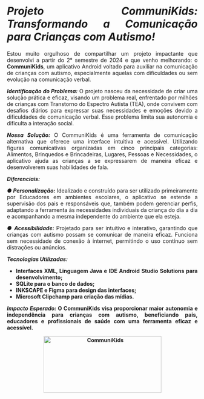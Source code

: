 <div align="justify">
<h1><em>Projeto CommuniKids: Transformando a Comunicação para Crianças com Autismo!</em></h1> 

<p>Estou muito orgulhoso de compartilhar um projeto impactante que desenvolvi a partir do 2° semestre de 2024 e que venho melhorando: o <strong>CommuniKids</strong>, um aplicativo Android voltado para auxiliar na comunicação de crianças com autismo, especialmente aquelas com dificuldades ou sem evolução na comunicação verbal.</p>

<p><strong><em>Identificação do Problema:</em></strong> O projeto nasceu da necessidade de criar uma solução prática e eficaz, visando um problema real, enfrentado por milhões de crianças com Transtorno do Espectro Autista (TEA), onde convivem com desafios diários para expressar suas necessidades e emoções devido a dificuldades de comunicação verbal. Esse problema limita sua autonomia e dificulta a interação social.</p>

<p><em><strong>Nossa Solução:</strong></em> O CommuniKids é uma ferramenta de comunicação alternativa que oferece uma interface intuitiva e acessível. Utilizando figuras comunicativas organizadas em cinco principais categorias: Alimentos, Brinquedos e Brincadeiras, Lugares, Pessoas e Necessidades, o aplicativo ajuda as crianças a se expressarem de maneira eficaz e desenvolverem suas habilidades de fala.</p>

<p><em><strong>Diferenciais:</strong></em></p>

<p><em><strong>● Personalização:</strong></em> Idealizado e construído para ser utilizado primeiramente por Educadores em ambientes escolares, o aplicativo se estende a supervisão dos pais e responsáveis que, também podem gerenciar perfis, adaptando a ferramenta às necessidades individuais da criança do dia a dia e acompanhando a mesma independente do ambiente que ela esteja.</p>

<p><em><strong>● Acessibilidade:</em></strong> Projetado para ser intuitivo e interativo, garantindo que crianças com autismo possam se comunicar de maneira eficaz. Funciona sem necessidade de conexão à internet, permitindo o uso contínuo sem distrações ou anúncios.</p>

<p><em><strong>Tecnologias Utilizadas:<strong></em></p>

<ul>
<li>Interfaces XML, Linguagem Java e IDE Android Studio Solutions para desenvolvimento;</li>

<li>SQLite para o banco de dados;</li>

<li>INKSCAPE e Figma para design das interfaces;</i>

<li>Microsoft Clipchamp para criação das mídias.</li>
</ul>

<p><em><strong>Impacto Esperado:</em></strong> O CommuniKids visa proporcionar maior autonomia e independência para crianças com autismo, beneficiando pais, educadores e profissionais de saúde com uma ferramenta eficaz e acessível.</p>
</div>
<section align= "center">
<img align="center" alt="CommuniKids" height="150" width="311" src="https://github.com/user-attachments/assets/2710d5d4-15a9-486e-b4d2-af05dced8a7e">
</section>
